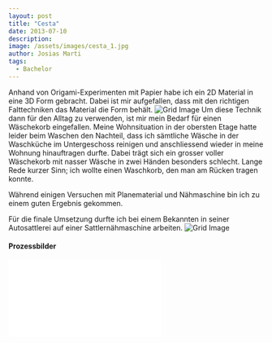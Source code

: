 ```yaml
---
layout: post
title: "Cesta"
date: 2013-07-10
description: 
image: /assets/images/cesta_1.jpg
author: Josias Marti
tags: 
  - Bachelor
---
```

Anhand von Origami-Experimenten mit Papier habe ich ein 2D Material in eine 3D Form gebracht. Dabei ist mir aufgefallen, dass mit den richtigen Falttechniken das Material die Form behält. <img src="/assets/images/cesta_4.jpg" alt="Grid Image"/>
Um diese Technik dann für den Alltag zu verwenden, ist mir mein Bedarf für einen Wäschekorb eingefallen. Meine Wohnsituation in der obersten Etage hatte leider beim Waschen den Nachteil, dass ich sämtliche Wäsche in der Waschküche im Untergeschoss reinigen und anschliessend wieder in meine Wohnung hinauftragen durfte. Dabei trägt sich ein grosser voller Wäschekorb mit nasser Wäsche in zwei Händen besonders schlecht. Lange Rede kurzer Sinn; ich wollte einen Waschkorb, den man am Rücken tragen konnte.

Während einigen Versuchen mit Planematerial und Nähmaschine bin ich zu einem guten Ergebnis gekommen.

Für die finale Umsetzung durfte ich bei einem Bekannten in seiner Autosattlerei auf einer Sattlernähmaschine arbeiten.
<img src="/assets/images/cesta_6.jpg" alt="Grid Image"/>

#### Prozessbilder
<iframe style="border: none;" src="/assets/cesta.html"></iframe>


